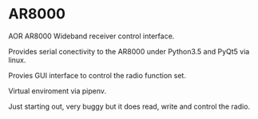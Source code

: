 # AR8000
AOR AR8000 Wideband receiver control interface.

Provides serial conectivity to the AR8000 under Python3.5 and PyQt5 via linux.

Provies GUI interface to control the radio function set.

Virtual enviroment via pipenv.

Just starting out, very buggy but it does read, write and control the radio.

